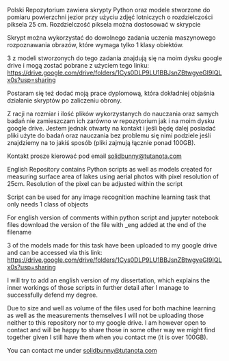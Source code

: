 Polski
Repozytorium zawiera skrypty Python oraz modele stworzone do pomiaru powierzchni jezior przy użyciu zdjęć lotniczych o rozdzielczości piksela 25 cm.
Rozdzielczość piksela można dostosować w skrypcie

Skrypt można wykorzystać do dowolnego zadania uczenia maszynowego rozpoznawania obrazów, które wymaga tylko 1 klasy obiektów.

3 z modeli stworzonych do tego zadania znajdują się na moim dysku google drive i mogą zostać pobrane z użyciem tego linku:
https://drive.google.com/drive/folders/1Cys0DLP9LU1BBJsnZBtwgyeGI9IQLx0s?usp=sharing

Postaram się też dodać moją prace dyplomową, która dokładniej objaśnia działanie skryptów po zaliczeniu obrony.

Z racji na rozmiar i ilość plików wykorzystanych do nauczania oraz samych badań nie zamieszczam ich zarówno w repozytorium jak i na moim dysku google drive.
Jestem jednak otwarty na kontakt i jeśli będę dalej posiadać pliki użyte do badań oraz nauczania bez problemu się nimi podziele jeśli znajdziemy na to jakiś sposób (pliki zajmują łącznie ponad 100GB).

Kontakt prosze kierować pod email solidbunny@tutanota.com

English
Repository contains Python scripts as well as models created for measuring surface area of lakes using aerial photos with pixel resolution of 25cm.
Resolution of the pixel can be adjusted within the script

Script can be used for any image recognition machine learning task that only needs 1 class of objects

For english version of comments within python script and jupyter notebook files download the version of the file with _eng added at the end of the filename

3 of the models made for this task have been uploaded to my google drive and can be accessed via this link:
https://drive.google.com/drive/folders/1Cys0DLP9LU1BBJsnZBtwgyeGI9IQLx0s?usp=sharing

I will try to add an english version of my dissertation, which explains the inner workings of those scripts in further detail after I manage to successfully defend my degree.

Due to size and well as volume of the files used for both machine learning as well as the measurements themselves I will not be uploading those neither to this repository nor to my google drive.
I am however open to contact and will be happy to share those in some other way we might find together given I still have them when you contact me (it is over 100GB).

You can contact me under solidbunny@tutanota.com
